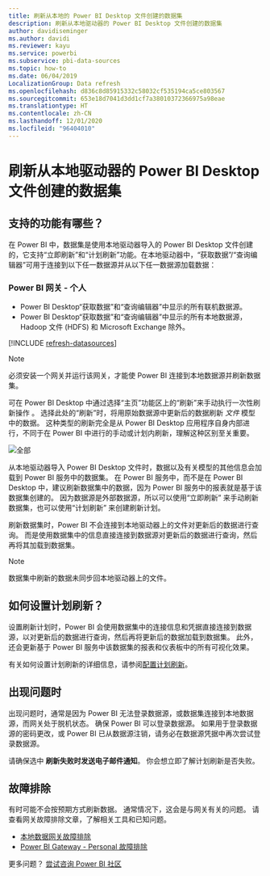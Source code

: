 ```yaml
---
title: 刷新从本地的 Power BI Desktop 文件创建的数据集
description: 刷新从本地驱动器的 Power BI Desktop 文件创建的数据集
author: davidiseminger
ms.author: davidi
ms.reviewer: kayu
ms.service: powerbi
ms.subservice: pbi-data-sources
ms.topic: how-to
ms.date: 06/04/2019
LocalizationGroup: Data refresh
ms.openlocfilehash: d836c8d85915332c58032cf535194ca5ce803567
ms.sourcegitcommit: 653e18d7041d3dd1cf7a38010372366975a98eae
ms.translationtype: HT
ms.contentlocale: zh-CN
ms.lasthandoff: 12/01/2020
ms.locfileid: "96404010"
---
```

# <a name="refresh-a-dataset-created-from-a-power-bi-desktop-file-on-a-local-drive"></a>刷新从本地驱动器的 Power BI Desktop 文件创建的数据集

## <a name="whats-supported"></a>支持的功能有哪些？

在 Power BI 中，数据集是使用本地驱动器导入的 Power BI Desktop 文件创建的，它支持“立即刷新”和“计划刷新”功能。在本地驱动器中，“获取数据”/“查询编辑器”可用于连接到以下任一数据源并从以下任一数据源加载数据：

### <a name="power-bi-gateway---personal"></a>Power BI 网关 - 个人

- Power BI Desktop“获取数据”和“查询编辑器”中显示的所有联机数据源。
- Power BI Desktop“获取数据”和“查询编辑器”中显示的所有本地数据源，Hadoop 文件 (HDFS) 和 Microsoft Exchange 除外。

<!-- Refresh Data sources-->
[!INCLUDE [refresh-datasources](../includes/refresh-datasources.md)]

> [!NOTE]
> 必须安装一个网关并运行该网关，才能使 Power BI 连接到本地数据源并刷新数据集。
>
>

可在 Power BI Desktop 中通过选择“主页”功能区上的“刷新”来手动执行一次性刷新操作  。 选择此处的“刷新”时，将用原始数据源中更新后的数据刷新 *文件* 模型中的数据。 这种类型的刷新完全是从 Power BI Desktop 应用程序自身内部进行，不同于在 Power BI 中进行的手动或计划内刷新，理解这种区别至关重要。

![全部](media/refresh-desktop-file-local-drive/pbix-refresh.png)

从本地驱动器导入 Power BI Desktop 文件时，数据以及有关模型的其他信息会加载到 Power BI 服务中的数据集。 在 Power BI 服务中，而不是在 Power BI Desktop 中，建议刷新数据集中的数据，因为 Power BI 服务中的报表就是基于该数据集创建的。 因为数据源是外部数据源，所以可以使用“立即刷新”  来手动刷新数据集，也可以使用“计划刷新”  来创建刷新计划。

刷新数据集时，Power BI 不会连接到本地驱动器上的文件对更新后的数据进行查询。 而是使用数据集中的信息直接连接到数据源对更新后的数据进行查询，然后再将其加载到数据集。

> [!NOTE]
> 数据集中刷新的数据未同步回本地驱动器上的文件。
>
>

## <a name="how-do-i-schedule-refresh"></a>如何设置计划刷新？

设置刷新计划时，Power BI 会使用数据集中的连接信息和凭据直接连接到数据源，以对更新后的数据进行查询，然后再将更新后的数据加载到数据集。 此外，还会更新基于 Power BI 服务中该数据集的报表和仪表板中的所有可视化效果。

有关如何设置计划刷新的详细信息，请参阅[配置计划刷新](refresh-scheduled-refresh.md)。

## <a name="when-things-go-wrong"></a>出现问题时

出现问题时，通常是因为 Power BI 无法登录数据源，或数据集连接到本地数据源，而网关处于脱机状态。 确保 Power BI 可以登录数据源。 如果用于登录数据源的密码更改，或 Power BI 已从数据源注销，请务必在数据源凭据中再次尝试登录数据源。

请确保选中 **刷新失败时发送电子邮件通知**。 你会想立即了解计划刷新是否失败。

## <a name="troubleshooting"></a>故障排除

有时可能不会按预期方式刷新数据。 通常情况下，这会是与网关有关的问题。 请查看网关故障排除文章，了解相关工具和已知问题。

- [本地数据网关故障排除](service-gateway-onprem-tshoot.md)
- [Power BI Gateway - Personal 故障排除](service-admin-troubleshooting-power-bi-personal-gateway.md)

更多问题？ [尝试咨询 Power BI 社区](https://community.powerbi.com/)
